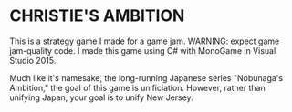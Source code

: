 CHRISTIE'S AMBITION
===================

This is a strategy game I made for a game jam. WARNING: expect game jam-quality code.
I made this game using C# with MonoGame in Visual Studio 2015.

Much like it's namesake, the long-running Japanese series "Nobunaga's Ambition," the goal of this game is unificiation.
However, rather than unifying Japan, your goal is to unify New Jersey.
